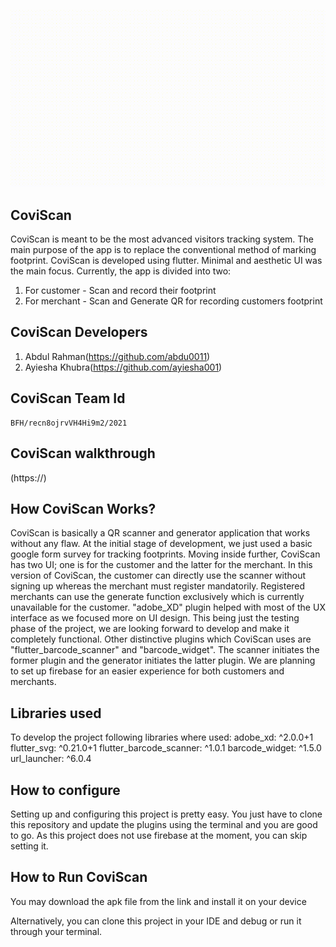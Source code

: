 ![CoviScan](https://github.com/swafwan/CoviScan/blob/main/VERSION%201.gif)
## CoviScan
 CoviScan is meant to be the most advanced visitors tracking system. The main purpose of the app is to replace the conventional method of marking footprint. CoviScan is developed using flutter. Minimal and aesthetic UI was the main focus. Currently, the app is divided into two:
 1) For customer - Scan and record their footprint
 2) For merchant - Scan and Generate QR for recording customers footprint

## CoviScan Developers
  1. Abdul Rahman(https://github.com/abdu0011)
  2. Ayiesha Khubra(https://github.com/ayiesha001)

## CoviScan Team Id
    BFH/recn8ojrvVH4Hi9m2/2021
  
## CoviScan walkthrough
  (https://)
  
## How CoviScan Works?
  CoviScan is basically a QR scanner and generator application that works without any flaw. At the initial stage of development, we just used a basic google form survey for tracking footprints. Moving inside further, CoviScan has two UI; one is for the customer and the latter for the merchant. In this version of CoviScan, the customer can directly use the scanner without signing up whereas the merchant must register mandatorily. Registered merchants can use the generate function exclusively which is currently unavailable for the customer. "adobe_XD" plugin helped with most of the UX interface as we focused more on UI design. This being just the testing phase of the project, we are looking forward to develop and make it completely functional. Other distinctive plugins which CoviScan uses are "flutter_barcode_scanner" and "barcode_widget". The scanner initiates the former plugin and the generator initiates the latter plugin. We are planning to set up firebase for an easier experience for both customers and merchants. 

## Libraries used
  To develop the project following libraries where used:
  adobe_xd: ^2.0.0+1
  flutter_svg: ^0.21.0+1
  flutter_barcode_scanner: ^1.0.1
  barcode_widget: ^1.5.0
  url_launcher: ^6.0.4
 
    
## How to configure
  Setting up and configuring this project is pretty easy. You just have to clone this repository and update the plugins using the terminal and you are good to go. As this project does not use firebase at the moment, you can skip setting it.
  
## How to Run CoviScan
   You may download the apk file from the link and install it on your device

   Alternatively, you can clone this project in your IDE and debug or run it through your terminal.
